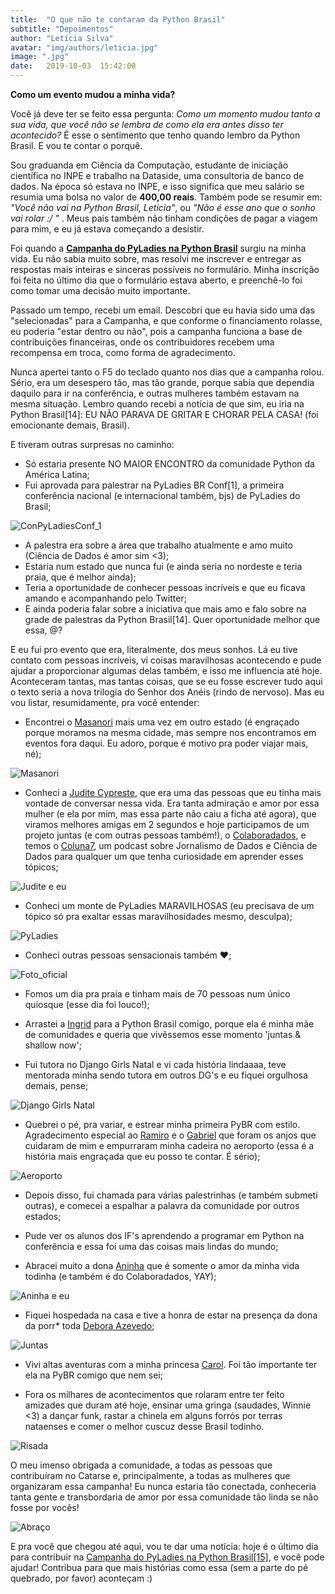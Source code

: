 ```yaml
---
title:  "O que não te contaram da Python Brasil"
subtitle: "Depoimentos"
author: "Letícia Silva"
avatar: "img/authors/leticia.jpg"
image: ".jpg"
date:   2019-10-03  15:42:00
---
```


**Como um evento mudou a minha vida?**

Você já deve ter se feito essa pergunta: *Como um momento mudou tanto a sua vida, que você não se lembra de como ela era antes disso ter acontecido?* É esse o sentimento que tenho quando lembro da Python Brasil. E vou te contar o porquê.


Sou graduanda em Ciência da Computação, estudante de iniciação científica no INPE e trabalho na Dataside, uma consultoria de banco de dados. Na época só estava no INPE, e isso significa que meu salário se resumia uma bolsa no valor de **400,00 reais**. Também pode se resumir em: *"Você não vai na Python Brasil, Letícia"*, ou *"Não é esse ano que o sonho vai rolar :/ "* . Meus pais também não tinham condições de pagar a viagem para mim, e eu já estava começando a desistir.

Foi quando a [**Campanha do PyLadies na Python Brasil**](bit.ly/campanhapyladies15) surgiu na minha vida. Eu não sabia muito sobre, mas resolvi me inscrever e entregar as respostas mais inteiras e sinceras possíveis no formulário. Minha inscrição foi feita no último dia que o formulário estava aberto, e preenchê-lo foi como tomar uma decisão muito importante. 

Passado um tempo, recebi um email. Descobri que eu havia sido uma das "selecionadas" para a Campanha, e que conforme o financiamento rolasse, eu poderia "estar dentro ou não", pois a campanha funciona a base de contribuições financeiras, onde os contribuidores recebem uma recompensa em troca, como forma de agradecimento.

Nunca apertei tanto o F5 do teclado quanto nos dias que a campanha rolou. Sério, era um desespero tão, mas tão grande, porque sabia que dependia daquilo para ir na conferência, e outras mulheres também estavam na mesma situação. Lembro quando recebi a notícia de que sim, eu iria na Python Brasil[14]: EU NÃO PARAVA DE GRITAR E CHORAR PELA CASA! (foi emocionante demais, Brasil).

E tiveram outras surpresas no caminho:


* Só estaria presente NO MAIOR ENCONTRO da comunidade Python da América Latina; 
* Fui aprovada para palestrar na PyLadies BR Conf[1], a primeira conferência nacional (e internacional também, bjs) de PyLadies do Brasil;

![ConPyLadiesConf_1](img/PyLadiesConf_1.jpg)

* A palestra era sobre a área que trabalho atualmente e amo muito (Ciência de Dados é amor sim <3);
* Estaria num estado que nunca fui (e ainda seria no nordeste e teria praia, que é melhor ainda);
* Teria a oportunidade de conhecer pessoas incríveis e que eu ficava amando e acompanhando pelo Twitter;
* E ainda poderia falar sobre a iniciativa que mais amo e falo sobre na grade de palestras da Python Brasil[14]. Quer oportunidade melhor que essa, @?

E eu fui pro evento que era, literalmente, dos meus sonhos. Lá eu tive contato com pessoas incríveis, vi coisas maravilhosas acontecendo e pude ajudar a proporcionar algumas delas também, e isso me influencia até hoje. Aconteceram tantas, mas tantas coisas, que se eu fosse escrever tudo aqui o texto seria a nova trilogia do Senhor dos Anéis (rindo de nervoso). Mas eu vou listar, resumidamente, pra você entender:

* Encontrei o [Masanori](https://twitter.com/fmasanori) mais uma vez em outro estado (é engraçado porque moramos na mesma cidade, mas sempre nos encontramos em eventos fora daqui. Eu adoro, porque é motivo pra poder viajar mais, né);

![Masanori](img/Masanori_e_eu.jpg)


* Conheci a [Judite Cypreste](https://twitter.com/juditecypreste), que era uma das pessoas que eu tinha mais vontade de conversar nessa vida. Era tanta admiração e amor por essa mulher (e ela por mim, mas essa parte não caiu a ficha até agora), que viramos melhores amigas em 2 segundos e hoje participamos de um projeto juntas (e com outras pessoas também!), o [Colaboradados](www.colaboradados.com.br), e temos o [Coluna7](http://colaboradados.com.br/podcast.html), um podcast sobre Jornalismo de Dados e Ciência de Dados para qualquer um que tenha curiosidade em aprender esses tópicos;

![Judite e eu](img/Judite_e_eu.jpg)

* Conheci um monte de PyLadies MARAVILHOSAS (eu precisava de um tópico só pra exaltar essas maravilhosidades mesmo, desculpa);

![PyLadies](img/PyLadies_oficial)

* Conheci outras pessoas sensacionais também ♥;

![Foto_oficial](Foto_oficial.jpg)

* Fomos um dia pra praia e tinham mais de 70 pessoas num único quiosque (esse dia foi louco!);

* Arrastei a [Ingrid](https://twitter.com/senaingrid90) para a Python Brasil comigo, porque ela é minha mãe de comunidades e queria que vivêssemos esse momento 'juntas & shallow now';
* Fui tutora no Django Girls Natal e vi cada história lindaaaa, teve mentorada minha sendo tutora em outros DG's e eu fiquei orgulhosa demais, pense;

![Django Girls Natal](img/DG_Natal.jpg)

* Quebrei o pé, pra variar, e estrear minha primeira PyBR com estilo. Agradecimento especial ao [Ramiro](https://twitter.com/ramiroluz) e o [Gabriel](https://twitter.como/ogabrielluiz) que foram os anjos que cuidaram de mim e empurraram minha cadeira no aeroporto (essa é a história mais engraçada que eu posso te contar. É sério);

![Aeroporto](img/Aeroporto.jpg)

* Depois disso, fui chamada para várias palestrinhas (e também submeti outras), e comecei a espalhar a palavra da comunidade por outros estados;

* Pude ver os alunos dos IF's aprendendo a programar em Python na conferência e essa foi uma das coisas mais lindas do mundo;

* Abracei muito a dona [Aninha](https://twitter.com/ananoterminal) que é somente o amor da minha vida todinha (e também é do Colaboradados, YAY);

![Aninha e eu](img/Aninha_e_eu.jpg)

* Fiquei hospedada na casa e tive a honra de estar na presença da dona da porr* toda [Debora Azevedo](https://twitter.com/pydebb);

![Juntas](img/Juntas.jpg)

* Vivi altas aventuras com a minha princesa [Carol](https://twitter.com/_caaddss). Foi tão importante ter ela na PyBR comigo que nem sei;

* Fora os milhares de acontecimentos que rolaram entre ter feito amizades que duram até hoje, ensinar uma gringa (saudades, Winnie <3) a dançar funk, rastar a chinela em alguns forrós por terras nataenses e comer o melhor cuscuz desse Brasil todinho.

![Risada](img/Risada.jpg)

O meu imenso obrigada a comunidade, a todas as pessoas que contribuíram no Catarse e, principalmente, a todas as mulheres que organizaram essa campanha! Eu nunca estaria tão conectada, conheceria tanta gente e transbordaria de amor por essa comunidade tão linda se não fosse por vocês!

![Abraço](img/Abraço.jpg)

E pra você que chegou até aqui, vou te dar uma notícia: hoje é o último dia para contribuir na [Campanha do PyLadies na Python Brasil[15]](bit.ly/campanhapyladies15), e você pode ajudar! Contribua para que mais histórias como essa (sem a parte do pé quebrado, por favor) aconteçam :)












